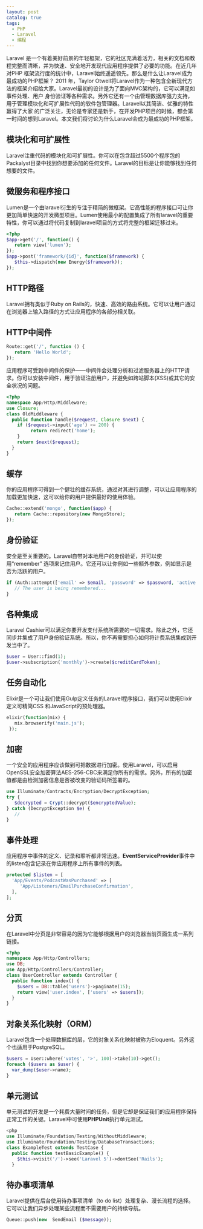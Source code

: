 ```yaml
---
layout: post
catalog: true
tags:
  - PHP
  - Laravel
  - 编程
---
```


Laravel 是一个有着美好前景的年轻框架，它的社区充满着活力，相关的文档和教程完整而清晰，并为快速、安全地开发现代应用程序提供了必要的功能。在近几年对PHP 框架流行度的统计中，Laravel始终遥遥领先。那么是什么让Laravel成为最成功的PHP框架？
        2011 年，Taylor Otwell将Laravel作为一种包含全新现代方法的框架介绍给大家。Laravel最初的设计是为了面向MVC架构的，它可以满足如事件处理、用户 身份验证等各种需求。另外它还有一个由管理数据库强力支持，用于管理模块化和可扩展性代码的软件包管理器。Laravel以其简洁、优雅的特性赢得了大家 的广泛关注，无论是专家还是新手，在开发PHP项目的时候，都会第一时间的想到Laravel。本文我们将讨论为什么Laravel会成为最成功的PHP框架。

## 模块化和可扩展性
 Laravel注重代码的模块化和可扩展性。你可以在包含超过5500个程序包的Packalyst目录中找到你想要添加的任何文件。Laravel的目标是让你能够找到任何想要的文件。

## 微服务和程序接口
 Lumen是一个由laravel衍生的专注于精简的微框架。它高性能的程序接口可让你更加简单快速的开发微型项目。Lumen使用最小的配置集成了所有laravel的重要特性，你可以通过将代码复制到laravel项目的方式将完整的框架迁移过来。

```php
<?php
$app->get('/', function() {
   return view('lumen');
});
$app->post('framework/{id}', function($framework) {
   $this->dispatch(new Energy($framework));
});
```

## HTTP路径
 Laravel拥有类似于Ruby on Rails的，快速、高效的路由系统。它可以让用户通过在浏览器上输入路径的方式让应用程序的各部分相关联。

## HTTP中间件

```php
Route::get('/', function () { 
   return 'Hello World'; 
});
```
应用程序可受到中间件的保护——中间件会处理分析和过滤服务器上的HTTP请求。你可以安装中间件，用于验证注册用户，并避免如跨站脚本(XSS)或其它的安全状况的问题。

```php
<?php 
namespace App/Http/Middleware; 
use Closure; 
class OldMiddleware { 
  public function handle($request, Closure $next) { 
    if ($request->input('age') <= 200) { 
         return redirect('home'); 
    } 
    return $next($request);
  }
}
```

## 缓存
你的应用程序可得到一个健壮的缓存系统，通过对其进行调整，可以让应用程序的加载更加快速，这可以给你的用户提供最好的使用体验。

```php
Cache::extend('mongo', function($app) { 
   return Cache::repository(new MongoStore);
});
```

## 身份验证
安全是至关重要的。Laravel自带对本地用户的身份验证，并可以使用“remember” 选项来记住用户。它还可以让你例如一些额外参数，例如显示是否为活跃的用户。

```php
if (Auth::attempt(['email' => $email, 'password' => $password, 'active' => 1 ], $remember)) { 
   // The user is being remembered... 
}
```

## 各种集成
 Laravel Cashier可以满足你要开发支付系统所需要的一切需求。除此之外，它还同步并集成了用户身份验证系统。所以，你不再需要担心如何将计费系统集成到开发当中了。

```php
$user = User::find(1);
$user->subscription('monthly')->create($creditCardToken);
```

## 任务自动化

Elixir是一个可让我们使用Gulp定义任务的Laravel程序接口，我们可以使用Elixir定义可精简CSS 和JavaScript的预处理器。

```php
elixir(function(mix) { 
   mix.browserify('main.js');
 });
```

## 加密
一个安全的应用程序应该做到可把数据进行加密。使用Laravel，可以启用OpenSSL安全加密算法AES-256-CBC来满足你所有的需求。另外，所有的加密值都是由检测加密信息是否被改变的验证码所签署的。

```php
use Illuminate/Contracts/Encryption/DecryptException; 
try { 
   $decrypted = Crypt::decrypt($encryptedValue);
} catch (DecryptException $e) { 
   // 
}
```

## 事件处理
应用程序中事件的定义、记录和聆听都非常迅速。**EventServiceProvider**事件中的listen包含记录在你应用程序上所有事件的列表。

```php
protected $listen = [
  'App/Events/PodcastWasPurchased' => [ 
     'App/Listeners/EmailPurchaseConfirmation',
  ],
];
```

## 分页

在Laravel中分页是非常容易的因为它能够根据用户的浏览器当前页面生成一系列链接。

```php
<?php 
namespace App/Http/Controllers; 
use DB; 
use App/Http/Controllers/Controller; 
class UserController extends Controller { 
  public function index() { 
    $users = DB::table('users')->paginate(15);
    return view('user.index', ['users' => $users]);
  }
}
```

## 对象关系化映射（ORM）

Laravel包含一个处理数据库的层，它的对象关系化映射被称为Eloquent。另外这个也适用于PostgreSQL。

```php
$users = User::where('votes', '>', 100)->take(10)->get();
foreach ($users as $user) { 
  var_dump($user->name);
}
```

## 单元测试

单元测试的开发是一个耗费大量时间的任务，但是它却是保证我们的应用程序保持正常工作的关键。Laravel中可使用**PHPUnit**执行单元测试。

```php
<php 
use Illuminate/Foundation/Testing/WithoutMiddleware; 
use Illuminate/Foundation/Testing/DatabaseTransactions; 
class ExampleTest extends TestCase { 
  public function testBasicExample() { 
    $this->visit('/')->see('Laravel 5')->dontSee('Rails');
  }

```

## 待办事项清单

Laravel提供在后台使用待办事项清单（to do list）处理复杂、漫长流程的选择。它可以让我们异步处理某些流程而不需要用户的持续导航。

```php
Queue::push(new  SendEmail ($message));
```
